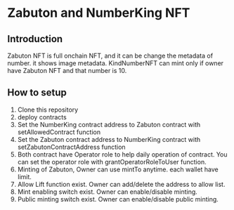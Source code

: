 # Zabuton and NumberKing NFT

## Introduction

Zabuton NFT is full onchain NFT, and it can be change the metadata of number. it shows image metadata.
KindNumberNFT can mint only if owner have Zabuton NFT and that number is 10.

## How to setup

1. Clone this repository
2. deploy contracts
3. Set the NumberKing contract address to Zabuton contract with setAllowedContract function
4. Set the Zabuton contract address to NumberKing contract with setZabutonContractAddress function
5. Both contract have Operator role to help daily operation of contract. You can set the operator role with grantOperatorRoleToUser function.
6. Minting of Zabuton, Owner can use mintTo anytime. each wallet have limit.
7. Allow Lift function exist. Owner can add/delete the address to allow list.
8. Mint enabling switch exist. Owner can enable/disable minting.
9. Public minting switch exist. Owner can enable/disable public minting.

